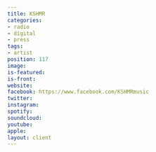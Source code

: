 ```yaml
---
title: KSHMR
categories:
- radio
- digital
- press
tags:
- artist
position: 117
image: 
is-featured: 
is-front: 
website: 
facebook: https://www.facebook.com/KSHMRmusic
twitter: 
instagram: 
spotify: 
soundcloud: 
youtube: 
apple: 
layout: client
---
```


